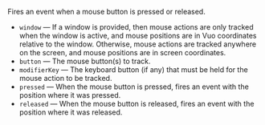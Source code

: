 Fires an event when a mouse button is pressed or released. 

   - `window` — If a window is provided, then mouse actions are only tracked when the window is active, and mouse positions are in Vuo coordinates relative to the window. Otherwise, mouse actions are tracked anywhere on the screen, and mouse positions are in screen coordinates. 
   - `button` — The mouse button(s) to track. 
   - `modifierKey` — The keyboard button (if any) that must be held for the mouse action to be tracked. 
   - `pressed` — When the mouse button is pressed, fires an event with the position where it was pressed. 
   - `released` — When the mouse button is released, fires an event with the position where it was released. 
